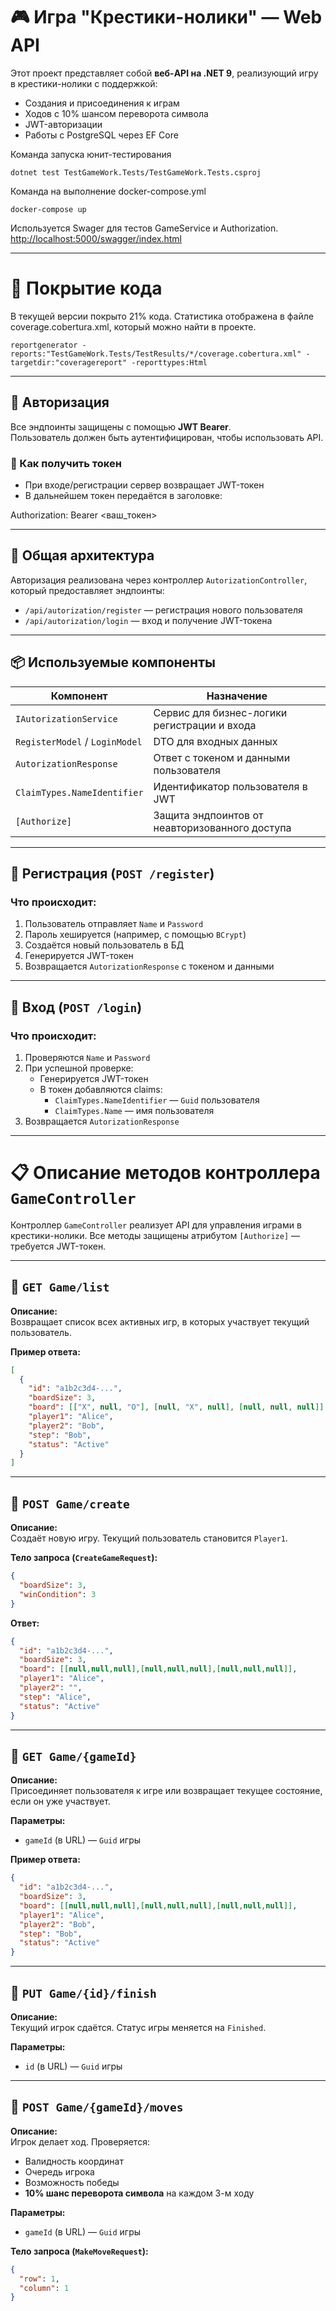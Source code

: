 # 🎮 Игра "Крестики-нолики" — Web API

Этот проект представляет собой **веб-API на .NET 9**, реализующий игру в крестики-нолики с поддержкой:
- Создания и присоединения к играм
- Ходов с 10% шансом переворота символа
- JWT-авторизации
- Работы с PostgreSQL через EF Core

Команда запуска юнит-тестирования
```Developer PowerShell
dotnet test TestGameWork.Tests/TestGameWork.Tests.csproj
```
Команда на выполнение docker-compose.yml
```Developer PowerShell
docker-compose up
```
Используется Swager для тестов GameService и Authorization.
[http://localhost:5000/swagger/index.html](http://localhost:5000/swagger/index.html)



---
# 💯 Покрытие кода

В текущей версии покрыто 21% кода. 
Статистика отображена в файле coverage.cobertura.xml, который можно найти в проекте. 
```Команда для анализа текущего покрытия кода
reportgenerator -reports:"TestGameWork.Tests/TestResults/*/coverage.cobertura.xml" -targetdir:"coveragereport" -reporttypes:Html
```

--- 

## 🔐 Авторизация

Все эндпоинты защищены с помощью **JWT Bearer**.  
Пользователь должен быть аутентифицирован, чтобы использовать API.

### 🔑 Как получить токен
- При входе/регистрации сервер возвращает JWT-токен
- В дальнейшем токен передаётся в заголовке:

Authorization: Bearer <ваш_токен>

---

## 🧱 Общая архитектура

Авторизация реализована через контроллер `AutorizationController`, который предоставляет эндпоинты:
- `/api/autorization/register` — регистрация нового пользователя
- `/api/autorization/login` — вход и получение JWT-токена

---

## 📦 Используемые компоненты

| Компонент | Назначение |
|---------|-----------|
| `IAutorizationService` | Сервис для бизнес-логики регистрации и входа |
| `RegisterModel` / `LoginModel` | DTO для входных данных |
| `AutorizationResponse` | Ответ с токеном и данными пользователя |
| `ClaimTypes.NameIdentifier` | Идентификатор пользователя в JWT |
| `[Authorize]` | Защита эндпоинтов от неавторизованного доступа |

---

## 🧩 Регистрация (`POST /register`)

### Что происходит:
1. Пользователь отправляет `Name` и `Password`
2. Пароль хешируется (например, с помощью `BCrypt`)
3. Создаётся новый пользователь в БД
4. Генерируется JWT-токен
5. Возвращается `AutorizationResponse` с токеном и данными

---

## 🔐 Вход (`POST /login`)

### Что происходит:
1. Проверяются `Name` и `Password`
2. При успешной проверке:
   - Генерируется JWT-токен
   - В токен добавляются claims:
     - `ClaimTypes.NameIdentifier` — `Guid` пользователя
     - `ClaimTypes.Name` — имя пользователя
3. Возвращается `AutorizationResponse`

---

# 📋 Описание методов контроллера `GameController`

Контроллер `GameController` реализует API для управления играми в крестики-нолики. Все методы защищены атрибутом `[Authorize]` — требуется JWT-токен.

---

## 🔹 `GET Game/list`

**Описание:**  
Возвращает список всех активных игр, в которых участвует текущий пользователь.

**Пример ответа:**
```json
[
  {
    "id": "a1b2c3d4-...",
    "boardSize": 3,
    "board": [["X", null, "O"], [null, "X", null], [null, null, null]],
    "player1": "Alice",
    "player2": "Bob",
    "step": "Bob",
    "status": "Active"
  }
]
```


---

## 🔹 `POST Game/create`

**Описание:**  
Создаёт новую игру. Текущий пользователь становится `Player1`.

**Тело запроса (`CreateGameRequest`):**
```json
{
  "boardSize": 3,
  "winCondition": 3
}
```

**Ответ:**
```json
{
  "id": "a1b2c3d4-...",
  "boardSize": 3,
  "board": [[null,null,null],[null,null,null],[null,null,null]],
  "player1": "Alice",
  "player2": "",
  "step": "Alice",
  "status": "Active"
}
```

---

## 🔹 `GET Game/{gameId}`

**Описание:**  
Присоединяет пользователя к игре или возвращает текущее состояние, если он уже участвует.

**Параметры:**
- `gameId` (в URL) — `Guid` игры

**Пример ответа:**
```json
{
  "id": "a1b2c3d4-...",
  "boardSize": 3,
  "board": [[null,null,null],[null,null,null],[null,null,null]],
  "player1": "Alice",
  "player2": "Bob",
  "step": "Bob",
  "status": "Active"
}
```

---

## 🔹 `PUT Game/{id}/finish`

**Описание:**  
Текущий игрок сдаётся. Статус игры меняется на `Finished`.

**Параметры:**
- `id` (в URL) — `Guid` игры

---

## 🔹 `POST Game/{gameId}/moves`

**Описание:**  
Игрок делает ход. Проверяется:
- Валидность координат
- Очередь игрока
- Возможность победы
- **10% шанс переворота символа** на каждом 3-м ходу

**Параметры:**
- `gameId` (в URL) — `Guid` игры

**Тело запроса (`MakeMoveRequest`):**
```json
{
  "row": 1,
  "column": 1
}
```
